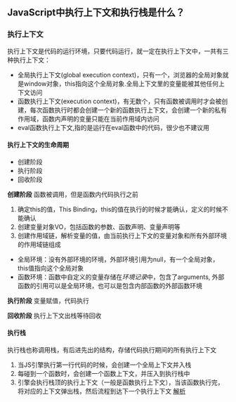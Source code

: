 ## JavaScript中执行上下文和执行栈是什么？
### 执行上下文
执行上下文是代码的运行环境，只要代码运行，就一定在执行上下文中，一共有三种执行上下文：
- 全局执行上下文(global execution context)，只有一个，浏览器的全局对象就是window对象，this指向这个全局对象.全局上下文里的变量能被其他任何上下文访问
- 函数执行上下文(execution context)，有无数个，只有函数被调用时才会被创建，每次函数执行时都会创建一个新的函数执行上下文，会创建一个新的私有作用域，函数内声明的变量只能在当前作用域内访问
- eval函数执行上下文,指的是运行在eval函数中的代码，很少也不建议用

#### 执行上下文的生命周期
- 创建阶段
- 执行阶段
- 回收阶段

**创建阶段**
函数被调用，但是函数内代码执行之前
1. 确定this的值，This Binding，this的值在执行的时候才能确认，定义的时候不能确认
2. 创建变量对象VO，包括函数的参数、函数声明、变量声明等
3. 创建作用域链，解析变量的值，由当前执行上下文的变量对象和所有外部环境的作用域链组成

- 全局环境：没有外部环境的环境，外部环境引用为null，有一个全局对象，this值指向这个全局对象
- 函数环境：函数中自定义的变量存储在*环境记录*中，包含了arguments, 外部函数的引用可以是全局环境，也可以是包含内部函数的外部函数环境

**执行阶段**
变量赋值，代码执行

**回收阶段**
执行上下文出栈等待回收

#### 执行栈
执行栈也称调用栈，有后进先出的结构，存储代码执行期间的所有执行上下文
1. 当JS引擎执行第一行代码的时候，会创建一个全局上下文并入栈
2. 每碰到一个函数时，会创建一个函数上下文，并压入到执行栈中
3. 引擎会执行栈顶的执行上下文（一般是函数执行上下文），当该函数执行完，将对应的上下文弹出栈，然后流程到达下一个执行上下文
[解析](https://vue3js.cn/interview/JavaScript/context_stack.html#%E4%BA%8C%E3%80%81%E6%89%A7%E8%A1%8C%E6%A0%88)



